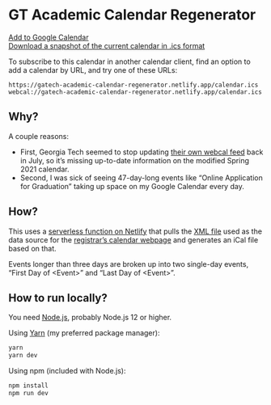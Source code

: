 # GT Academic Calendar Regenerator

[Add to Google Calendar](https://calendar.google.com/calendar/r?cid=es7amkphtm3notec11vi5ae5k7p81mpb%40import.calendar.google.com)  
[Download a snapshot of the current calendar in .ics format](https://gatech-academic-calendar-regenerator.netlify.app/calendar.ics)

To subscribe to this calendar in another calendar client, find an option to add a calendar by URL, and try one of these URLs:
```
https://gatech-academic-calendar-regenerator.netlify.app/calendar.ics
webcal://gatech-academic-calendar-regenerator.netlify.app/calendar.ics
```

## Why?

A couple reasons:

- First, Georgia Tech seemed to stop updating [their own webcal feed](https://communication.registrar.gatech.edu/feeds/ical/current/gt-academic-calendar-subscription.ics) back in July, so it&rsquo;s missing up-to-date information on the modified Spring 2021 calendar.
- Second, I was sick of seeing 47-day-long events like &ldquo;Online Application for Graduation&rdquo; taking up space on my Google Calendar every day.

## How?

This uses a [serverless function on Netlify](https://docs.netlify.com/functions/overview/) that pulls the [XML file](https://registrar.gatech.edu/academiccalendar/current/data.xml) used as the data source for the [registrar&rsquo;s calendar webpage](https://registrar.gatech.edu/calendar) and generates an iCal file based on that.

Events longer than three days are broken up into two single-day events, &ldquo;First Day of &lt;Event&gt;&rdquo; and &ldquo;Last Day of &lt;Event&gt;&rdquo;.

## How to run locally?

You need [Node.js](https://nodejs.org/), probably Node.js 12 or higher.

Using [Yarn](https://classic.yarnpkg.com/) (my preferred package manager):
```bash
yarn
yarn dev
```

Using npm (included with Node.js):
```bash
npm install
npm run dev
```
